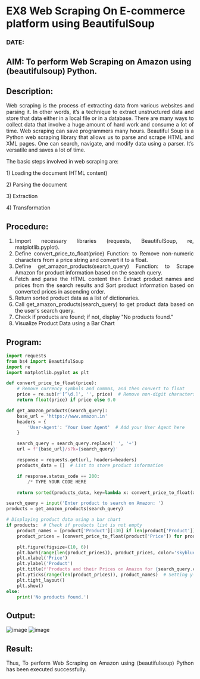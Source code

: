 # EX8 Web Scraping On E-commerce platform using BeautifulSoup
### DATE: 
## AIM: To perform Web Scraping on Amazon using (beautifulsoup) Python.
## Description: 
<div align = "justify">
Web scraping is the process of extracting data from various websites and parsing it. In other words, it’s a technique 
to extract unstructured data and store that data either in a local file or in a database. 
There are many ways to collect data that involve a huge amount of hard work and consume a lot of time. Web scraping can save programmers many hours. Beautiful Soup is a Python web scraping library that allows us to parse and scrape HTML and XML pages. 
One can search, navigate, and modify data using a parser. It’s versatile and saves a lot of time.
<p>The basic steps involved in web scraping are:
<p>1) Loading the document (HTML content)
<p>2) Parsing the document
<p>3) Extraction
<p>4) Transformation

## Procedure:

1) Import necessary libraries (requests, BeautifulSoup, re, matplotlib.pyplot).
2) Define convert_price_to_float(price) Function: to Remove non-numeric characters from a price string and convert it to a float.
3) Define get_amazon_products(search_query) Function: to Scrape Amazon for product information based on the search query.
4) Fetch and parse the HTML content then Extract product names and prices from the search results and Sort product information based on converted prices in ascending order.
5) Return sorted product data as a list of dictionaries.
6) Call get_amazon_products(search_query) to get product data based on the user's search query.
7) Check if products are found; if not, display "No products found."
8) Visualize Product Data using a Bar Chart

## Program:
```PYTHON
import requests
from bs4 import BeautifulSoup
import re
import matplotlib.pyplot as plt

def convert_price_to_float(price):
    # Remove currency symbols and commas, and then convert to float
    price = re.sub(r'[^\d.]', '', price)  # Remove non-digit characters except '.'
    return float(price) if price else 0.0

def get_amazon_products(search_query):
    base_url = 'https://www.amazon.in'
    headers = {
        'User-Agent': 'Your User Agent'  # Add your User Agent here
    }

    search_query = search_query.replace(' ', '+')
    url = f'{base_url}/s?k={search_query}'

    response = requests.get(url, headers=headers)
    products_data = []  # List to store product information

    if response.status_code == 200:
        /* TYPE YOUR CODE HERE

    return sorted(products_data, key=lambda x: convert_price_to_float(x['Price']))

search_query = input('Enter product to search on Amazon: ')
products = get_amazon_products(search_query)

# Displaying product data using a bar chart
if products:  # Check if products list is not empty
    product_names = [product['Product'][:30] if len(product['Product']) > 30 else product['Product'] for product in products]
    product_prices = [convert_price_to_float(product['Price']) for product in products]

    plt.figure(figsize=(10, 6))
    plt.barh(range(len(product_prices)), product_prices, color='skyblue')
    plt.xlabel('Price')
    plt.ylabel('Product')
    plt.title(f'Products and their Prices on Amazon for {search_query.capitalize()} (Ascending Order)')
    plt.yticks(range(len(product_prices)), product_names)  # Setting y-axis labels as shortened product names
    plt.tight_layout()
    plt.show()
else:
    print('No products found.')

```

## Output:
![image](https://github.com/user-attachments/assets/c5b019b0-731f-4d14-b2c0-672a01dbd899)
![image](https://github.com/user-attachments/assets/44be0af9-6bd1-4474-adc3-af0ee7f71e4d)

## Result:
Thus, To perform Web Scraping on Amazon using (beautifulsoup) Python has been executed successfully.

